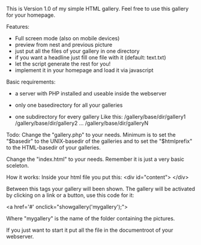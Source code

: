 This is Version 1.0 of my simple HTML gallery. 
Feel free to use this gallery for your homepage.

Features:
- Full screen mode (also on mobile devices)
- preview from nest and previous picture
- just put all the files of your gallery in one directory
- if you want a headline just fill one file with it (default: text.txt)
- let the script generate the rest for you!
- implement it in your homepage and load it via javascript

Basic requirements:
- a server with PHP installed and useable inside the webserver

- only one basedirectory for all your galleries
- one subdirectory for every gallery
Like this:
/gallery/base/dir/gallery1
/gallery/base/dir/gallery2
...
/gallery/base/dir/galleryN

Todo:
Change the "gallery.php" to your needs.
Minimum is to set the "$basedir" to the UNIX-basedir of the galleries and to set the "$htmlprefix" to the HTML-basedir of your galleries.

Change the "index.html" to your needs.
Remember it is just a very basic sceleton.

How it works:
Inside your html file you put this:
&lt;div id="content"&gt;
&lt;/div&gt;

Between this tags your gallery will been shown.
The gallery will be activated by clicking on a link or a button, use this code for it:

&lt;a href='#' onclick="showgallery('mygallery');"&gt;

Where "mygallery" is the name of the folder containing the pictures.

If you just want to start it put all the file in the documentroot of your webserver.

